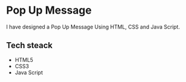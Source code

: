 # Pop Up Message
I have designed a Pop Up Message Using HTML, CSS and Java Script.

## Tech steack
- HTML5
- CSS3
- Java Script